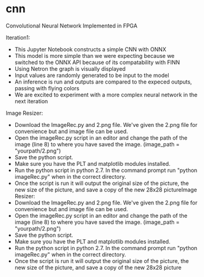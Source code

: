 # cnn
Convolutional Neural Network Implemented in FPGA

Iteration1:
- This Jupyter Notebook constructs a simple CNN with ONNX
- This model is more simple than we were expecting because we switched to the ONNX API because of its compatability with FINN
- Using Netron the graph is visually displayed
- Input values are randomly generated to be input to the model
- An inference is run and outputs are compared to the expeced outputs, passing with flying colors
- We are excited to experiment with a more complex neural network in the next iteration


Image Resizer:
- Download the ImageRec.py and 2.png file. We've given the 2.png file for convenience but and image file can be used.
- Open the imageRec.py script in an editor and change the path of the image (line 8) to where you have saved the image. (image_path = "yourpath/2.png")
- Save the python script.
- Make sure you have the PLT and matplotlib modules installed.
- Run the python script in python 2.7. In the command prompt run "python imageRec.py" when in the correct directory. 
- Once the script is run it will output the original size of the picture, the new size of the picture, and save a copy of the new 28x28 pictureImage Resizer:
- Download the ImageRec.py and 2.png file. We've given the 2.png file for convenience but and image file can be used.
- Open the imageRec.py script in an editor and change the path of the image (line 8) to where you have saved the image. (image_path = "yourpath/2.png")
- Save the python script.
- Make sure you have the PLT and matplotlib modules installed.
- Run the python script in python 2.7. In the command prompt run "python imageRec.py" when in the correct directory. 
- Once the script is run it will output the original size of the picture, the new size of the picture, and save a copy of the new 28x28 picture





















